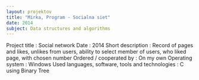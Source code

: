 ```yaml
---
layout: projektov
title: "Mirka, Program - Socialna siet"
date: 2014
subject: Data structures and algorithms
---
```

Project title	:	Social network
Date	:	2014
Short description	:	Record of pages and likes, unlikes from users, ability to select member of users, who liked page, with chosen number
Ordered / cooperated by	:	On my own
Operating system	:	Windows
Used languages, software, tools and technologies	:	C using Binary Tree
